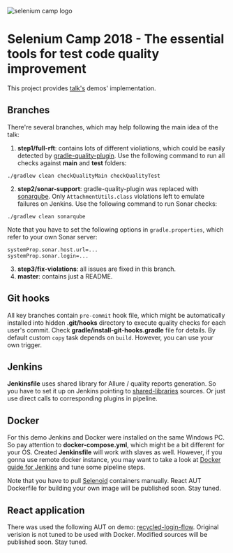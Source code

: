 ![selenium camp logo](http://seleniumcamp.com/wp-content/themes/selenium/images/logo-color.svg "Selenium Camp 2018")
# Selenium Camp 2018 - The essential tools for test code quality improvement 

This project provides [talk's](https://seleniumcamp.com/talk/the-essential-tools-for-test-code-quality-improvement) demos' implementation.

## Branches

There're several branches, which may help following the main idea of the talk:
1. **step1/full-rft**: contains lots of different violiations, which could be easily detected by [gradle-quality-plugin](https://github.com/xvik/gradle-quality-plugin). Use the following command to run all checks against **main** and **test** folders:
```
./gradlew clean checkQualityMain checkQualityTest
```
2. **step2/sonar-support**: gradle-quality-plugin was replaced with [sonarqube](https://docs.sonarqube.org/display/SCAN/Analyzing+with+SonarQube+Scanner+for+Gradle). Only `AttachmentUtils.class` violations left to emulate failures on Jenkins. Use the following command to run Sonar checks:
```
./gradlew clean sonarqube
```
Note that you have to set the following options in `gradle.properties`, which refer to your own Sonar server:
```
systemProp.sonar.host.url=...
systemProp.sonar.login=...
```
3. **step3/fix-violations**: all issues are fixed in this branch.
4. **master**: contains just a README.

## Git hooks

All key branches contain `pre-commit` hook file, which might be automatically installed into hidden **.git/hooks** directory to execute quality checks for each user's commit. Check **gradle/install-git-hooks.gradle** file for details. By default custom `copy` task depends on `build`. However, you can use your own trigger.

## Jenkins

**Jenkinsfile** uses shared library for Allure / quality reports generation. So you have to set it up on Jenkins pointing to [shared-libraries](https://github.com/sskorol/shared-libraries) sources. Or just use direct calls to corresponding plugins in pipeline.

## Docker

For this demo Jenkins and Docker were installed on the same Windows PC. So pay attention to **docker-compose.yml**, which might be a bit different for your OS. Created **Jenkinsfile** will work with slaves as well. However, if you gonna use remote docker instance, you may want to take a look at [Docker guide for Jenkins](https://jenkins.io/doc/book/pipeline/docker) and tune some pipeline steps.

Note that you have to pull [Selenoid](https://github.com/aerokube/selenoid) containers manually.
React AUT Dockerfile for building your own image will be published soon. Stay tuned.

## React application

There was used the following AUT on demo: [recycled-login-flow](https://github.com/tinavanschelt/recycled-login-flow).
Original verision is not tuned to be used with Docker. Modified sources will be published soon. Stay tuned.

